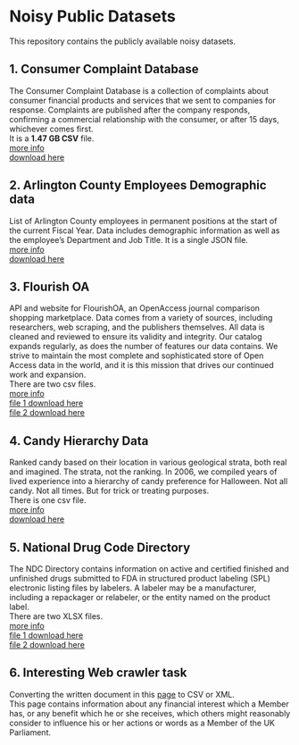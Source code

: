 # Noisy Public Datasets

This repository contains the publicly available noisy datasets.

## 1. Consumer Complaint Database
The Consumer Complaint Database is a collection of complaints about consumer financial products and services that we sent to companies for response. Complaints are published after the company responds, confirming a commercial relationship with the consumer, or after 15 days, whichever comes first.<br/>
It is a **1.47 GB CSV** file.<br/>
[more info](https://catalog.data.gov/dataset/consumer-complaint-database)<br/>
[download here](https://files.consumerfinance.gov/ccdb/complaints.csv.zip)

## 2. Arlington County Employees Demographic data
List of Arlington County employees in permanent positions at the start of the current Fiscal Year. Data includes demographic information as well as the employee’s Department and Job Title.
It is a single JSON file.<br/>
[more info](https://catalog.data.gov/dataset/employee-demographics)<br/>
[download here](https://raw.githubusercontent.com/Lingesh2311/PublicNoisyDatasets/main/EmployeeDemographics/Employee%2BDemographics.json)<br/>

## 3. Flourish OA
API and website for FlourishOA, an OpenAccess journal comparison shopping marketplace. Data comes from a variety of sources, including researchers, web scraping, and the publishers themselves. All data is cleaned and reviewed to ensure its validity and integrity. Our catalog expands regularly, as does the number of features our data contains. We strive to maintain the most complete and sophisticated store of Open Access data in the world, and it is this mission that drives our continued work and expansion.<br/>
There are two csv files.<br/>
[more info](http://flourishoa.org/)<br/>
[file 1 download here](https://raw.githubusercontent.com/Lingesh2311/PublicNoisyDatasets/main/FlourishOA/file1.csv)<br/>
[file 2 download here](https://raw.githubusercontent.com/Lingesh2311/PublicNoisyDatasets/main/FlourishOA/file2.csv)<br/>

## 4. Candy Hierarchy Data
Ranked candy based on their location in various geological strata, both real and imagined. The strata, not the ranking. In 2006, we compiled years of lived experience into a hierarchy of candy preference for Halloween. Not all candy. Not all times. But for trick or treating purposes.<br/>
There is one csv file.<br/>
[more info](https://www.scq.ubc.ca/so-much-candy-data-seriously/)<br/>
[download here](https://raw.githubusercontent.com/Lingesh2311/PublicNoisyDatasets/main/CandyHierarchy/candyhierarchy2017.csv)<br/>

## 5. National Drug Code Directory
The NDC Directory contains information on active and certified finished and unfinished drugs submitted to FDA in structured product labeling (SPL) electronic listing files by labelers. A labeler may be a manufacturer, including a repackager or relabeler, or the entity named on the product label.<br/>
There are two XLSX files.<br/>
[more info](https://www.fda.gov/drugs/drug-approvals-and-databases/national-drug-code-directory)<br/>
[file 1 download here](https://github.com/Lingesh2311/PublicNoisyDatasets/raw/main/NationalDrugCodeDirectory/package.xls)<br/>
[file 2 download here](https://github.com/Lingesh2311/PublicNoisyDatasets/raw/main/NationalDrugCodeDirectory/product.xls)<br/>

## 6. Interesting Web crawler task
Converting the written document in this [page](https://publications.parliament.uk/pa/cm/cmregmem/contents2122.htm) to CSV or XML.<br/>
This page contains information about any financial interest which a Member has, or any benefit which he or she receives, which others might reasonably consider to influence his or her actions or words as a Member of the UK Parliament.<br/>
